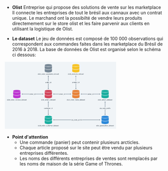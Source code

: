 
- **Olist**
Entreprise qui propose des solutions de vente sur les marketplace
Il connecte les entreprises de tout le brésil aux cannaux avec un  contrat unique.
Le marchand ont la possibilté de vendre leurs produits directemement sur le store olist
et les faire parvenir aux clients en utilisant la logistique de Olist.

- **Le dataset**
Le jeu de données est composé de 100 000 observations qui correspondent aux commandes faites dans les marketplace du 
Brésil de 2016  à 2018.
La base de données de Olist est organisé selon le schéma ci dessous: 

<img src="https://raw.githubusercontent.com/bachir151/Projet-openclassrooms/master/P4/olis_db.png"  width="70%" height="70%">


- **Point d'attention**
  - Une commande (panier) peut contenir plusieurs arcticles.
  - Chaque article proposé sur le site peut être vendu par plusieurs entreprises différentes.
  - Les noms des différents entreprises de ventes sont remplacés par les noms de maison de la série Game of Thrones.



